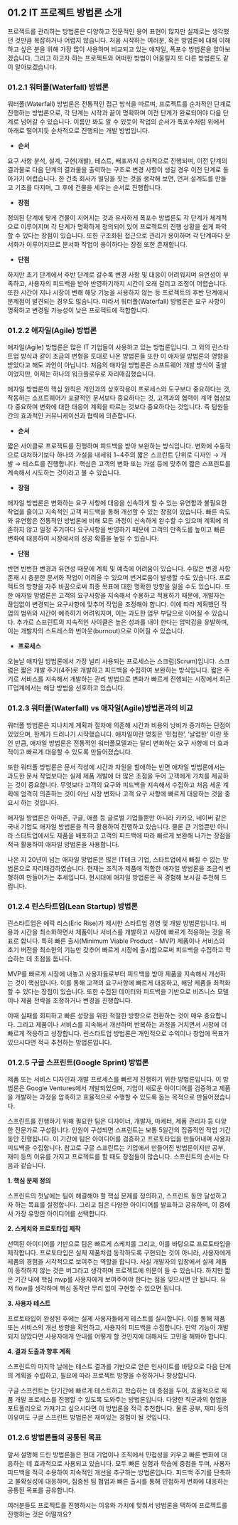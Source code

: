 ## 01.2 IT 프로젝트 방법론 소개

프로젝트를 관리하는 방법론은 다양하고 전문적인 용어 표현이 많지만 실제로는 생각했던 것만큼 복잡하거나 어렵지 않습니다. 처음 시작하는 여러분, 혹은 방법론에 대해 이해하고 싶은 분을 위해 가장 많이 사용하며 비교되고 있는 애자일, 폭포수 방법론을 알아보겠습니다. 그리고 하고자 하는 프로젝트와 어떠한 방법이 어울릴지 또 다른 방법론도 같이 알아보겠습니다.

### 01.2.1 워터폴(Waterfall) 방법론

워터폴(Waterfall) 방법론은 전통적인 접근 방식을 따르며, 프로젝트를 순차적인 단계로 진행하는 방법론으로, 각 단계는 시작과 끝이 명확하며 이전 단계가 완료되어야 다음 단계로 넘어갈 수 있습니다. 이름만 봐도 알 수 있듯이 작업의 순서가 폭포수처럼 위에서 아래로 떨어지듯 순차적으로 진행되는 개발 방법입니다.

- **순서**

요구 사항 분석, 설계, 구현(개발), 테스트, 배포까지 순차적으로 진행되며, 이전 단계의 결과물로 다음 단계의 결과물을 출력하는 구조로 변경 사항이 생길 경우 이전 단계로 돌아가기 어렵습니다. 한 건축 회사가 빌딩을 짓는 것을 생각해 보면, 먼저 설계도를 만들고 기초를 다지며, 그 후에 건물을 세우는 순서로 진행합니다.

- **장점**

정의된 단계에 맞게 건물이 지어지는 것과 유사하게 폭포수 방법론도 각 단계가 체계적으로 이루어지며 각 단계가 명확하게 정의되어 있어 프로젝트의 진행 상황을 쉽게 파악할 수 있다는 장점이 있습니다. 또한 구조화된 접근으로 관리가 용이하며 각 단계마다 문서화가 이루어지므로 문서화 작업이 용이하다는 장점 또한 존재합니다.

- **단점**

하지만 초기 단계에서 후반 단계로 갈수록 변경 사항 및 대응이 어려워지며 유연성이 부족하고, 사용자의 피드백을 받아 반영하기까지 시간이 오래 걸리고 조정이 어렵습니다. 또한 시간이 지나 시장이 변해 해당 기능을 사용하지 않는 등 프로젝트의 후반 단계에서 문제점이 발견되는 경우도 많습니다. 따라서 워터폴(Waterfall) 방법론은 요구 사항이 명확하고 변경될 가능성이 낮은 프로젝트에 적합합니다.

### 01.2.2 애자일(Agile) 방법론

애자일(Agile) 방법론은 많은 IT 기업들이 사용하고 있는 방법론입니다. 그 외의 린스타트업 방식과 같이 조금의 변형을 토대로 나온 방법론들 또한 이 애자일 방법론의 영향을 받았다고 해도 과언이 아닙니다. 처음의 애자일 방법론은 소프트웨어 개발 방식이 출발이었지만, 이제는 하나의 워크플로우로 자리매김했습니다.

애자일 방법론의 핵심 원칙은 개인과의 상호작용이 프로세스와 도구보다 중요하다는 것, 작동하는 소프트웨어가 포괄적인 문서보다 중요하다는 것, 고객과의 협력이 계약 협상보다 중요하며 변화에 대한 대응이 계획을 따르는 것보다 중요하다는 것입니다. 즉 팀원들 간의 효과적인 커뮤니케이션과 협력에 의존합니다.

- **순서**

짧은 사이클로 프로젝트를 진행하며 피드백을 받아 보완하는 방식입니다. 변화에 수동적으로 대처하기보다 하나의 가설을 내세워 1~4주의 짧은 스프린트 단위로 디자인 → 개발 → 테스트를 진행합니다. 핵심은 고객의 변화 또는 가설 등에 맞추어 짧은 스프린트를 계속해서 시도하는 것이라고 볼 수 있습니다.

- **장점**

애자일 방법론은 변화하는 요구 사항에 대응을 신속하게 할 수 있는 유연함과 불필요한 작업을 줄이고 지속적인 고객 피드백을 통해 개선할 수 있는 장점이 있습니다. 빠른 속도와 유연함은 전통적인 방법론에 비해 모든 과정이 신속하게 완수할 수 있으며 계획에 의존하지 않고 일정 주기마다 요구사항을 반영하기 때문에 고객의 만족도를 높이고 빠른 변화에 대응하여 시장에서의 성공 확률을 높일 수 있습니다.

- **단점**

반면 빈번한 변경과 유연성 때문에 계획 및 예측에 어려움이 있습니다. 수많은 변경 사항 존재 시 충분한 문서화 작업이 어려울 수 있으며 번거로움이 발생할 수도 있습니다. 프로젝트의 방향을 자주 바꿈으로써 최종 목표에 대한 명확한 방향을 잃을 수도 있습니다. 또한 애자일 방법론은 고객의 요구사항을 지속해서 수용하고 적용하기 때문에, 개발자는 끊임없이 변경되는 요구사항에 맞추어 작업을 조정해야 합니다. 이에 따라 계획했던 작업의 범위와 시간이 예측하기 어려워지며, 이는 과도한 업무 부담으로 이어질 수 있습니다. 추가로 스프린트의 지속적인 사이클은 높은 성과를 내야 한다는 압박감을 유발하며, 이는 개발자의 스트레스와 번아웃(burnout)으로 이어질 수 있습니다.

- **프로세스**

오늘날 애자일 방법론에서 가장 널리 사용되는 프로세스는 스크럼(Scrum)입니다. 스크럼은 짧은 개발 주기(4주)로 개발하고 피드백을 수집하여 보완하는 방식입니다. 짧은 주기로 서비스를 지속해서 개발하는 관리 방법으로 변화가 빠르게 진행되는 시장에서 최근 IT업계에서는 해당 방법을 선호하고 있습니다.

### 01.2.3 워터폴(Waterfall) vs 애자일(Agile)방법론과의 비교

워터폴 방법론은 지나치게 계획과 절차에 의존해 시간과 비용의 낭비가 증가하는 단점이 있었으며, 한계가 드러나기 시작했습니다. 애자일이란 명칭은 ‘민첩한’, ‘날렵한’ 이란 뜻인 만큼, 애자일 방법론은 전통적인 워터폴모델과는 달리 변화하는 요구 사항에 더 효과적이고 빠르게 대응할 수 있도록 만들어졌습니다.

또한 워터폴 방법론은 문서 작성에 시간과 자원을 할애하는 반면 애자일 방법론에서는 과도한 문서 작업보다는 실제 제품 개발에 더 많은 초점을 두어 고객에게 가치를 제공하는 것이 중요합니다. 무엇보다 고객의 요구와 피드백을 지속해서 수집하고 처음 세운 계획에 엄격히 의존하는 것이 아닌 시장 변화나 고객 요구 사항에 빠르게 대응하는 것을 중요시 하는 것입니다.

애자일 방법론은 아마존, 구글, 애플 등 글로벌 기업들뿐만 아니라 카카오, 네이버 같은 국내 기업도 애자일 방법론을 적극 활용하여 진행하고 있습니다. 물론 큰 기업뿐만 아니라 스타트업에서도 제품을 배포하고 고객의 피드백에 따라 빠르게 보완해 나가는 장점을 적극 활용하여 애자일 방법론을 사용합니다.

나온 지 20년이 넘는 애자일 방법론은 많은 IT테크 기업, 스타트업에서 빠질 수 없는 방법론으로 자리매김하였습니다. 현재는 조직과 제품에 적합한 애자일 방법론을 조금씩 변형하여 만들어가는 추세입니다. 현시대에 애자일 방법론은 꼭 경험해 보시길 추천해 드립니다.


### 01.2.4 린스타트업(Lean Startup) 방법론

린스타트업은 에릭 리스(Eric Rise)가 제시한 스타트업 경영 및 개발 방법론입니다. 비용과 시간을 최소화하면서 제품이나 서비스를 개발하고 시장에 빠르게 적응하는 것을 목표로 합니다. 특히 빠른 출시(Minimum Viable Product - MVP) 제품이나 서비스의 초기 버전을 최소한의 기능만 갖추어 빠르게 시장에 출시함으로써 피드백을 수집하고 학습하는 데 초점을 둡니다.

MVP를 빠르게 시장에 내놓고 사용자들로부터 피드백을 받아 제품을 지속해서 개선하는 것이 핵심입니다. 이를 통해 고객의 요구사항에 빠르게 대응하고, 해당 제품을 최적화할 수 있다는 장점이 있습니다. 또한 수집된 데이터와 피드백을 기반으로 비즈니스 모델이나 제품 전략을 조정하거나 변경을 진행합니다.

이때 실패를 회피하고 빠른 성장을 위한 적절한 방향으로 전환하는 것이 매우 중요합니다. 그리고 제품이나 서비스를 지속해서 개선하며 반복하는 과정을 거치면서 시장에 더 빠르게 적응하고 성장합니다. 린스타트업 방법론은 개인적으로 수익이나 창업에 목표가 있으시다면 적극 추천하는 방법론입니다.

### 01.2.5 구글 스프린트(Google Sprint) 방법론

제품 또는 서비스 디자인과 개발 프로세스를 빠르게 진행하기 위한 방법론입니다. 이 방법론은 Google Ventures에서 개발되었으며, 기업이 새로운 아이디어를 검증하고 제품을 개발하는 과정을 압축하고 효율적으로 수행할 수 있도록 돕는 목적으로 만들어졌습니다. 

스프린트를 진행하기 위해 필요한 팀은 디자이너, 개발자, 마케터, 제품 관리자 등 다양한 전문가로 구성됩니다. 인원이 구성되면 스프린트는 보통 5일간의 집중적인 작업 기간 동안 진행됩니다. 이 기간에 팀은 아이디어를 검증하고 프로토타입을 만들어내며 사용자 피드백을 수집합니다. 참고로 구글 스프린트는 기업에서 만들어진 방법론이지만 공부, 재미 등의 이유를 가지고 프로젝트를 할 때도 장점들이 많습니다. 스프린트의 순서는 다음과 같습니다.

**1. 핵심 문제 정의**

스프린트의 첫날에는 팀이 해결해야 할 핵심 문제를 정의하고, 스프린트 동안 달성하고자 하는 목표를 설정합니다. 그리고 팀은 다양한 아이디어를 발표하고 공유하며, 이 중에서 가장 유망한 아이디어를 선택합니다.

**2. 스케치와 프로토타입 제작**

선택된 아이디어를 기반으로 팀은 빠르게 스케치를 그리고, 이를 바탕으로 프로토타입을 제작합니다. 프로토타입은 실제 제품처럼 동작하도록 구현되는 것이 아니라, 사용자에게 제품의 경험을 시각적으로 보여주는 역할을 합니다. 사실 개발자의 입장에서 실제 제품이 동작하지 않는 것은 버그라고 생각하며 프로젝트에 의문이 들 수 있습니다. 하지만 짧은 기간 내에 핵심 mvp를 사용자에게 보여주어야 한다는 점을 잊으시면 안 됩니다. 유저 flow를 생각하며 핵심 동작만 무리 없이 구현할 수 있으면 됩니다.

**3. 사용자 테스트**

프로토타입이 완성된 후에는 실제 사용자들에게 테스트를 실시합니다. 이를 통해 제품 또는 서비스의 개선 방향을 확인하고, 사용자의 피드백을 수집합니다. 만약 기능이 개발되지 않았다면 사용자에게 안내를 어떻게 할 것인지에 대해서도 고민을 해봐야 합니다.

**4. 결과 도출과 향후 계획**

스프린트의 마지막 날에는 테스트 결과를 기반으로 얻은 인사이트를 바탕으로 다음 단계의 계획을 수립하고, 필요에 따라 프로젝트 방향을 수정하거나 향상합니다.

구글 스프린트는 단기간에 빠르게 테스트하고 학습하는 데 중점을 두어, 효율적으로 제품 개발 프로세스를 진행할 수 있도록 도와주는 방법론입니다. 다양한 직군과의 협업을 포트폴리오로 가져가고 싶으시다면 이 방법론을 적극 추천합니다. 물론 공부, 재미 등의 이유여도 구글 스프린트 방법론은 재미있는 경험이 될 것입니다.

### 01.2.6 방법론들의 공통된 목표

앞서 설명해 드린 방법론들은 현대 기업이나 조직에서 민첩성을 키우고 빠른 변화에 대응하는 데 효과적으로 사용되고 있습니다. 모두 빠른 실험과 학습에 중점을 두며, 사용자 피드백을 적극 수용하여 지속적인 개선을 추구하는 방법론입니다. 피드백 주기를 단축하고 불확실성에 대응하며, 집중된 팀 협업과 빠른 출시를 통해 민첩하게 변화에 대응하는 공통된 목표를 공유합니다. 

여러분들도 프로젝트를 진행하시는 이유와 가치에 맞춰서 방법론을 택하여 프로젝트를 진행하는 것은 어떨까요?
